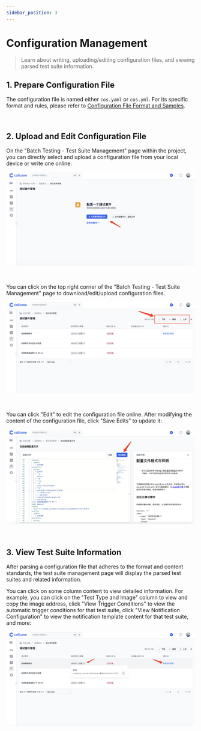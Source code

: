 ```yaml
---
sidebar_position: 3
---
```


# Configuration Management

> Learn about writing, uploading/editing configuration files, and viewing parsed test suite information.

## 1. Prepare Configuration File

The configuration file is named either `cos.yaml` or `cos.yml`. For its specific format and rules, please refer to [Configuration File Format and Samples](../8-regression/9-yaml-sample.md).

<br />

## 2. Upload and Edit Configuration File

On the "Batch Testing - Test Suite Management" page within the project, you can directly select and upload a configuration file from your local device or write one online:

![config-management-1](../img/upload-config.png)

<br />

You can click on the top right corner of the "Batch Testing - Test Suite Management" page to download/edit/upload configuration files.

![config-management-2](../img/manage-config.png)

<br />

You can click "Edit" to edit the configuration file online. After modifying the content of the configuration file, click "Save Edits" to update it:

![config-management-3](../img/update-config.png)

<br />

## 3. View Test Suite Information

After parsing a configuration file that adheres to the format and content standards, the test suite management page will display the parsed test suites and related information.

You can click on some column content to view detailed information. For example, you can click on the "Test Type and Image" column to view and copy the image address, click "View Trigger Conditions" to view the automatic trigger conditions for that test suite, click "View Notification Configuration" to view the notification template content for that test suite, and more:

![config-management-4](../img/test-suite-info.png)

<br />
